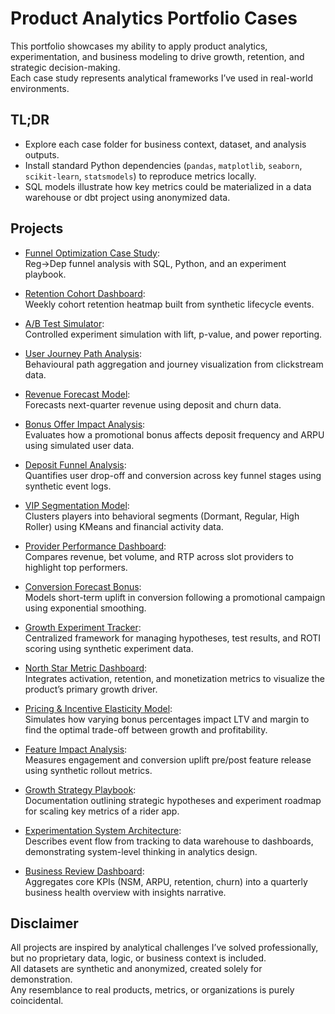 # Product Analytics Portfolio Cases

This portfolio showcases my ability to apply product analytics, experimentation, and business modeling to drive growth, retention, and strategic decision-making.  
Each case study represents analytical frameworks I’ve used in real-world environments.

## TL;DR
- Explore each case folder for business context, dataset, and analysis outputs.
- Install standard Python dependencies (`pandas`, `matplotlib`, `seaborn`, `scikit-learn`, `statsmodels`) to reproduce metrics locally.
- SQL models illustrate how key metrics could be materialized in a data warehouse or dbt project using anonymized data.

## Projects
- [Funnel Optimization Case Study](funnel_optimization_case/README.md):  
  Reg→Dep funnel analysis with SQL, Python, and an experiment playbook.

- [Retention Cohort Dashboard](retention_cohort_dashboard/README.md):  
  Weekly cohort retention heatmap built from synthetic lifecycle events.

- [A/B Test Simulator](ab_test_simulator/README.md):  
  Controlled experiment simulation with lift, p-value, and power reporting.

- [User Journey Path Analysis](user_journey_path_analysis/README.md):  
  Behavioural path aggregation and journey visualization from clickstream data.

- [Revenue Forecast Model](revenue_forecast_model/README.md):  
  Forecasts next-quarter revenue using deposit and churn data.

- [Bonus Offer Impact Analysis](bonus_offer_impact_analysis/README.md):  
  Evaluates how a promotional bonus affects deposit frequency and ARPU using simulated user data.

- [Deposit Funnel Analysis](deposit_funnel_analysis/README.md):  
  Quantifies user drop-off and conversion across key funnel stages using synthetic event logs.

- [VIP Segmentation Model](vip_segmentation_model/README.md):  
  Clusters players into behavioral segments (Dormant, Regular, High Roller) using KMeans and financial activity data.

- [Provider Performance Dashboard](provider_performance_dashboard/README.md):  
  Compares revenue, bet volume, and RTP across slot providers to highlight top performers.

- [Conversion Forecast Bonus](conversion_forecast_bonus/README.md):  
  Models short-term uplift in conversion following a promotional campaign using exponential smoothing.

- [Growth Experiment Tracker](experiment_management_framework/README.md):  
  Centralized framework for managing hypotheses, test results, and ROTI scoring using synthetic experiment data.

- [North Star Metric Dashboard](nsm_dashboard_simulation/README.md):  
  Integrates activation, retention, and monetization metrics to visualize the product’s primary growth driver.

- [Pricing & Incentive Elasticity Model](bonus_sensitivity_model/README.md):  
  Simulates how varying bonus percentages impact LTV and margin to find the optimal trade-off between growth and profitability.

- [Feature Impact Analysis](feature_rollout_simulation/README.md):  
  Measures engagement and conversion uplift pre/post feature release using synthetic rollout metrics.

- [Growth Strategy Playbook](growth_strategy_playbook/README.md):  
  Documentation outlining strategic hypotheses and experiment roadmap for scaling key metrics of a rider app.

- [Experimentation System Architecture](experimentation_system_architecture/README.md):  
  Describes event flow from tracking to data warehouse to dashboards, demonstrating system-level thinking in analytics design.

- [Business Review Dashboard](business_review_dashboard/README.md):  
  Aggregates core KPIs (NSM, ARPU, retention, churn) into a quarterly business health overview with insights narrative.

## Disclaimer
All projects are inspired by analytical challenges I’ve solved professionally, but no proprietary data, logic, or business context is included.  
All datasets are synthetic and anonymized, created solely for demonstration.  
Any resemblance to real products, metrics, or organizations is purely coincidental.
